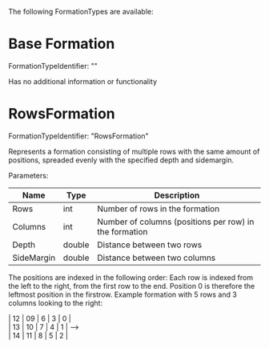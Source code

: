 The following FormationTypes are available:

# Base Formation
FormationTypeIdentifier: ""

Has no additional information or functionality

# RowsFormation
FormationTypeIdentifier: "RowsFormation"

Represents a formation consisting of multiple rows with the same amount of positions, spreaded evenly with the specified depth and sidemargin.

Parameters:

| Name | Type | Description |
|-|-|-|
| Rows | int | Number of rows in the formation |
| Columns | int | Number of columns (positions per row) in the formation |
| Depth | double | Distance between two rows |
| SideMargin | double | Distance between two columns |

The positions are indexed in the following order: Each row is indexed from the left to the right, from the first row to the end. Position 0 is therefore the leftmost position in the firstrow. 
Example formation with 5 rows and 3 columns looking to the right:

| 12 | 09 | 6 | 3 | 0 | <br/>
| 13 | 10 | 7 | 4 | 1 | --> <br/>
| 14 | 11 | 8 | 5 | 2 | <br/>
